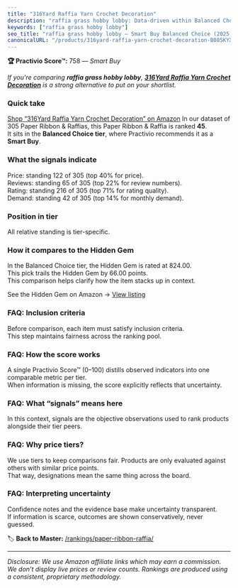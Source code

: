 ```yaml
---
title: "316Yard Raffia Yarn Crochet Decoration"
description: "raffia grass hobby lobby: Data-driven within Balanced Choice ranking using the Practivio Score™. Positioned by quality, value, demand, findability, momentum."
keywords: ["raffia grass hobby lobby"]
seo_title: "raffia grass hobby lobby — Smart Buy Balanced Choice (2025)"
canonicalURL: "/products/316yard-raffia-yarn-crochet-decoration-B085KYXQ76/"
---
```


**🏆 Practivio Score™:** 758 — _Smart Buy_


*If you're comparing **raffia grass hobby lobby**, **[316Yard Raffia Yarn Crochet Decoration](https://www.amazon.com/dp/B085KYXQ76?tag=practivio-20)** is a strong alternative to put on your shortlist.*
### Quick take
[Shop “316Yard Raffia Yarn Crochet Decoration” on Amazon](https://www.amazon.com/dp/B085KYXQ76?tag=practivio-20)
In our dataset of 305 Paper Ribbon & Raffias, this Paper Ribbon & Raffia is ranked **45**.  
It sits in the **Balanced Choice tier**, where Practivio recommends it as a **Smart Buy**.

### What the signals indicate
Price: standing 122 of 305 (top 40% for price).  
Reviews: standing 65 of 305 (top 22% for review numbers).  
Rating: standing 216 of 305 (top 71% for rating quality).  
Demand: standing 42 of 305 (top 14% for monthly demand).

### Position in tier
All relative standing is tier-specific.

### How it compares to the Hidden Gem
In the Balanced Choice tier, the Hidden Gem is rated at 824.00.  
This pick trails the Hidden Gem by 66.00 points.  
This comparison helps clarify how the item stacks up in context.  

See the Hidden Gem on Amazon → [View listing](https://www.amazon.com/dp/B0D1K9L96S?tag=practivio-20)

### FAQ: Inclusion criteria
Before comparison, each item must satisfy inclusion criteria.  
This step maintains fairness across the ranking pool.

### FAQ: How the score works
A single Practivio Score™ (0–100) distills observed indicators into one comparable metric per tier.  
When information is missing, the score explicitly reflects that uncertainty.

### FAQ: What “signals” means here
In this context, signals are the objective observations used to rank products alongside their tier peers.

### FAQ: Why price tiers?
We use tiers to keep comparisons fair. Products are only evaluated against others with similar price points.  
That way, designations mean the same thing across the board.

### FAQ: Interpreting uncertainty
Confidence notes and the evidence base make uncertainty transparent.  
If information is scarce, outcomes are shown conservatively, never guessed.


🏷️ **Back to Master:** [/rankings/paper-ribbon-raffia/](/rankings/paper-ribbon-raffia/)

---
_Disclosure: We use Amazon affiliate links which may earn a commission. We don’t display live prices or review counts. Rankings are produced using a consistent, proprietary methodology._
